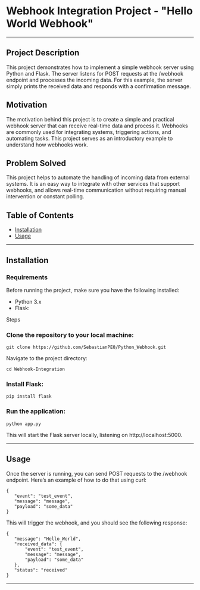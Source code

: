 # Webhook Integration Project - "Hello World Webhook"

--- 

  ## Project Description
This project demonstrates how to implement a simple webhook server using Python and Flask. The server listens for POST requests at the /webhook endpoint and processes the incoming data. For this example, the server simply prints the received data and responds with a confirmation message.

  ## Motivation
The motivation behind this project is to create a simple and practical webhook server that can receive real-time data and process it. Webhooks are commonly used for integrating systems, triggering actions, and automating tasks. This project serves as an introductory example to understand how webhooks work.

  ## Problem Solved
This project helps to automate the handling of incoming data from external systems. It is an easy way to integrate with other services that support webhooks, and allows real-time communication without requiring manual intervention or constant polling.

  ## Table of Contents
- [Installation](#installation)
- [Usage](#usage)

--- 

## Installation
 ### Requirements
Before running the project, make sure you have the following installed:

- Python 3.x
- Flask:

Steps
  ### Clone the repository to your local machine:
 ```
git clone https://github.com/SebastianPE0/Python_Webhook.git
 ```
Navigate to the project directory:
 ```
cd Webhook-Integration
 ```
  ### Install Flask:

 ```
pip install flask
 ```
  ### Run the application:

 ```
python app.py
 ```
This will start the Flask server locally, listening on http://localhost:5000.

---

## Usage
Once the server is running, you can send POST requests to the /webhook endpoint. Here’s an example of how to do that using curl:

 ```
{
    "event": "test_event",
    "message": "message",
    "payload": "some_data"
}
 ```
This will trigger the webhook, and you should see the following response:

 ```
{
    "message": "Hello_World",
    "received_data": {
        "event": "test_event",
        "message": "message",
        "payload": "some_data"
    },
    "status": "received"
}
 ```
---
